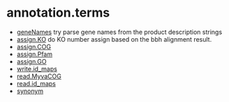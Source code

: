 # annotation.terms



+ [geneNames](annotation.terms/geneNames.1) try parse gene names from the product description strings
+ [assign.KO](annotation.terms/assign.KO.1) do KO number assign based on the bbh alignment result.
+ [assign.COG](annotation.terms/assign.COG.1) 
+ [assign.Pfam](annotation.terms/assign.Pfam.1) 
+ [assign.GO](annotation.terms/assign.GO.1) 
+ [write.id_maps](annotation.terms/write.id_maps.1) 
+ [read.MyvaCOG](annotation.terms/read.MyvaCOG.1) 
+ [read.id_maps](annotation.terms/read.id_maps.1) 
+ [synonym](annotation.terms/synonym.1) 
